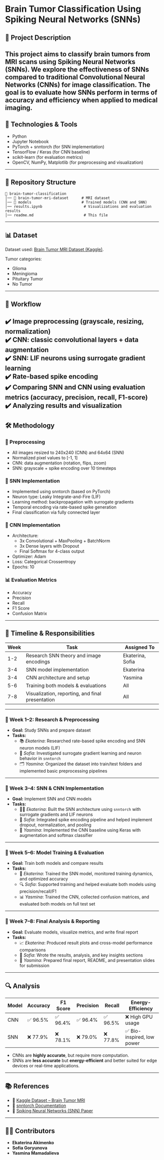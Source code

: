 # Brain Tumor Classification Using Spiking Neural Networks (SNNs)

## 📌 Project Description

This project aims to classify brain tumors from MRI scans using **Spiking Neural Networks (SNNs)**. We explore the effectiveness of SNNs compared to traditional Convolutional Neural Networks (CNNs) for image classification. The goal is to evaluate how SNNs perform in terms of accuracy and efficiency when applied to medical imaging.
---

## 🔧 Technologies & Tools

- Python
- Jupyter Notebook
- PyTorch + snntorch (for SNN implementation)
- TensorFlow / Keras (for CNN baseline)
- scikit-learn (for evaluation metrics)
- OpenCV, NumPy, Matplotlib (for preprocessing and visualization)
---

## 📂 Repository Structure

```
📁 brain-tumor-classification
│── 📁 brain-tumor-mri-dataset      # MRI dataset
│── 📁 models                       # Trained models (CNN and SNN)
│── results.ipynb                   # Visualizations and evaluation results
│── readme.md                       # This file
```
---

## 📊 Dataset

Dataset used: [Brain Tumor MRI Dataset (Kaggle)](https://www.kaggle.com/datasets/masoudnickparvar/brain-tumor-mri-dataset).

Tumor categories:

- Glioma
- Meningioma
- Pituitary Tumor
- No Tumor
---

## 🎯 Workflow

✔️ Image preprocessing (grayscale, resizing, normalization)  
✔️ CNN: classic convolutional layers + data augmentation  
✔️ SNN: LIF neurons using surrogate gradient learning  
✔️ Rate-based spike encoding  
✔️ Comparing SNN and CNN using evaluation metrics (accuracy, precision, recall, F1-score)  
✔️ Analyzing results and visualization  
---

## 🛠 Methodology

### 🧬 Preprocessing
- All images resized to 240x240 (CNN) and 64x64 (SNN)
- Normalized pixel values to [-1, 1]
- CNN: data augmentation (rotation, flips, zoom)
- SNN: grayscale + spike encoding over 10 timesteps

### 🧠 SNN Implementation
- Implemented using snntorch (based on PyTorch)
- Neuron type: Leaky Integrate-and-Fire (LIF)
- Learning method: backpropagation with surrogate gradients
- Temporal encoding via rate-based spike generation
- Final classification via fully connected layer

### 🤖 CNN Implementation
- Architecture:
    - 3x Convolutional + MaxPooling + BatchNorm
    - 3x Dense layers with Dropout
    - Final Softmax for 4-class output
- Optimizer: Adam
- Loss: Categorical Crossentropy
- Epochs: 10

### 📊 Evaluation Metrics
- Accuracy
- Precision
- Recall
- F1 Score
- Confusion Matrix
---

## 🧪 Timeline & Responsibilities

| Week | Task                                               | Assigned To               |
|------|----------------------------------------------------|----------------------------|
| 1-2  | Research SNN theory and image encodings            | Ekaterina, Sofia           |
| 3-4  | SNN model implementation                           | Ekaterina                  |
| 3-4  | CNN architecture and setup                         | Yasmina                    |
| 5-6  | Training both models & evaluations                 | All                        |
| 7-8  | Visualization, reporting, and final presentation   | All                        |

---

### 📌 Week 1–2: Research & Preprocessing
- **Goal:** Study SNNs and prepare dataset
- **Tasks:**
  - 📚 *Ekaterina*: Researched rate-based spike encoding and SNN neuron models (LIF)
  - 🧠 *Sofia*: Investigated surrogate gradient learning and neuron behavior in `snntorch`
  - 🗂️ *Yasmina*: Organized the dataset into train/test folders and implemented basic preprocessing pipelines

---

### 📌 Week 3–4: SNN & CNN Implementation
- **Goal:** Implement SNN and CNN models
- **Tasks:**
  - 👩‍💻 *Ekaterina*: Built the SNN architecture using `snntorch` with surrogate gradients and LIF neurons
  - 🔧 *Sofia*: Integrated spike encoding pipeline and helped implement dropout, normalization, and pooling
  - 🤖 *Yasmina*: Implemented the CNN baseline using Keras with augmentation and softmax classifier

---

### 📌 Week 5–6: Model Training & Evaluation
- **Goal:** Train both models and compare results
- **Tasks:**
  - 🧪 *Ekaterina*: Trained the SNN model, monitored training dynamics, and optimized accuracy
  - 🔍 *Sofia*: Supported training and helped evaluate both models using precision/recall/F1
  - 📊 *Yasmina*: Trained the CNN, collected confusion matrices, and evaluated both models on full test set

---

### 📌 Week 7–8: Final Analysis & Reporting
- **Goal:** Evaluate models, visualize metrics, and write final report
- **Tasks:**
  - 📈 *Ekaterina*: Produced result plots and cross-model performance comparisons
  - 📝 *Sofia*: Wrote the results, analysis, and key insights sections
  - 🎤 *Yasmina*: Prepared final report, README, and presentation slides for submission

---

## 🔍 Analysis

| Model | Accuracy | F1 Score | Precision | Recall | Energy-Efficiency |
|-------|----------|----------|-----------|--------|-------------------|
| CNN   | ✅ 96.5% | ✅ 96.4% | ✅ 96.4%  | ✅ 96.5% | ❌ High GPU usage |
| SNN   | ❌ 77.9% | ❌ 78.1% | ❌ 79.0%  | ❌ 77.8% | ✅ Bio-inspired, low power |

- CNNs are **highly accurate**, but require more computation.
- SNNs are **less accurate** but **energy-efficient** and better suited for edge devices or real-time applications.

---

## 📚 References

- 🧠 [Kaggle Dataset – Brain Tumor MRI](https://www.kaggle.com/datasets/masoudnickparvar/brain-tumor-mri-dataset)
- 🧬 [snntorch Documentation](https://snntorch.readthedocs.io/)
- 🧠 [Spiking Neural Networks (SNN) Paper](https://arxiv.org/abs/1808.02564)

---

## 🧑‍💻 Contributors

- **Ekaterina Akimenko** 
- **Sofia Goryunova**
- **Yasmina Mamadalieva** 
